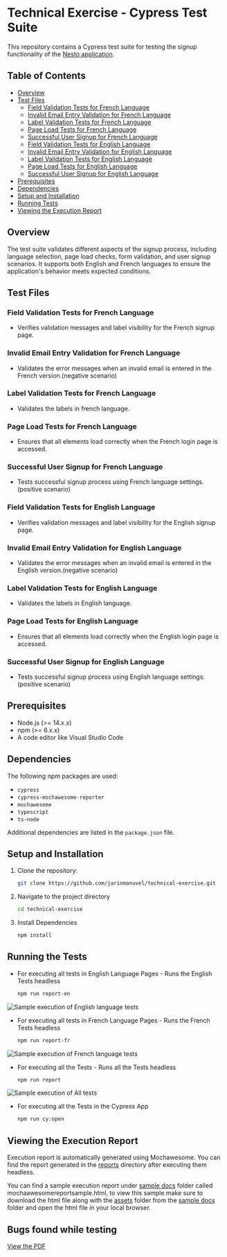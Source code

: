 # Technical Exercise - Cypress Test Suite

This repository contains a Cypress test suite for testing the signup functionality of the [Nesto application](https://app.qa.nesto.ca/login).

## Table of Contents
- [Overview](#overview)
- [Test Files](#test-files)
  - [Field Validation Tests for French Language](#field-validation-tests-for-french-language)
  - [Invalid Email Entry Validation for French Language](#invalid-email-entry-validation-for-french-language)
  - [Label Validation Tests for French Language](#label-validation-tests-for-french-language)
  - [Page Load Tests for French Language](#page-load-tests-for-french-language)
  - [Successful User Signup for French Language](#successful-user-signup-for-french-language)
  - [Field Validation Tests for English Language](#field-validation-tests-for-english-language)
  - [Invalid Email Entry Validation for English Language](#invalid-email-entry-validation-for-english-language)
  - [Label Validation Tests for English Language](#label-validation-tests-for-english-language)
  - [Page Load Tests for English Language](#page-load-tests-for-english-language)
  - [Successful User Signup for English Language](#successful-user-signup-for-english-language)
- [Prerequisites](#prerequisites)
- [Dependencies](#dependencies)
- [Setup and Installation](#setup-and-installation)
- [Running Tests](#running-tests)
- [Viewing the Execution Report](viewing-execution-report)

## Overview
The test suite validates different aspects of the signup process, including language selection, page load checks, form validation, and user signup scenarios. It supports both English and French languages to ensure the application's behavior meets expected conditions.

## Test Files

### Field Validation Tests for French Language
   - Verifies validation messages and label visibility for the French signup page.

### Invalid Email Entry Validation for French Language
   - Validates the error messages when an invalid email is entered in the French version.(negative scenario)

### Label Validation Tests for French Language
   - Validates the labels in french language. 

### Page Load Tests for French Language
   - Ensures that all elements load correctly when the French login page is accessed.

### Successful User Signup for French Language
   - Tests successful signup process using French language settings. (positive scenario)

### Field Validation Tests for English Language
   - Verifies validation messages and label visibility for the English signup page.

### Invalid Email Entry Validation for English Language
   - Validates the error messages when an invalid email is entered in the English version.(negative scenario)

### Label Validation Tests for English Language
   - Validates the labels in English language. 

### Page Load Tests for English Language
   - Ensures that all elements load correctly when the English login page is accessed.

### Successful User Signup for English Language
   - Tests successful signup process using English language settings. (positive scenario)

## Prerequisites
- Node.js (>= 14.x.x)
- npm (>= 6.x.x)
- A code editor like Visual Studio Code

## Dependencies
The following npm packages are used:
- `cypress`
- `cypress-mochawesome-reporter`
- `mochawesome`
- `typescript`
- `ts-node`

Additional dependencies are listed in the `package.json` file.

## Setup and Installation
1. Clone the repository:
   ```bash
   git clone https://github.com/jarinmanuvel/technical-exercise.git
2. Navigate to the project directory
   ```bash
   cd technical-exercise
3. Install Dependencies
   ```bash
   npm install

## Running the Tests
- For executing all tests in English Language Pages - Runs the English Tests headless 
  ```bash
  npm run report-en

![Sample execution of English language tests](cypress/sample%20docs/allenglishlanguagepassed.png)

- For executing all tests in French Language Pages - Runs the French Tests headless 
  ```bash
  npm run report-fr

![Sample execution of French language tests](cypress/sample%20docs/allfrenchlanguagepassed.png)

- For executing all the Tests - Runs all the Tests headless
  ```bash
  npm run report

![Sample execution of All tests](cypress/sample%20docs/alltestspassed.png)

- For executing all the Tests in the Cypress App
  ```bash
  npm run cy:open

## Viewing the Execution Report
Execution report is automatically generated using Mochawesome. You can find the report generated in the [reports](./cypress/reports) directory after executing them headless. 

You can find a sample execution report under [sample docs](./cypress/sample%20docs) folder called mochaawesomereportsample.html, to view this sample make sure to download the html file along with the [assets](./cypress/sample%20docs/assets) folder from the [sample docs](./cypress/sample%20docs) folder and open the html file in your local browser. 

## Bugs found while testing
[View the PDF](./cypress/sample%20docs/Bugs%20From%20Technical%20Exercise%20-%20Nesto.pdf)
